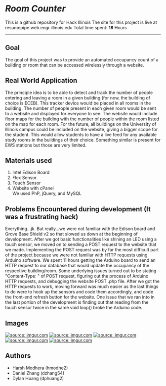 # *Room Counter*

This is a github repository for Hack Illinois
The site for this project is live at <a> resumepipe.web.engr.illinois.edu </a>
Total time spent: **18** Hours
_____________________________________________

## **Goal**
  The goal of this project was to provide an automated occupancy count of a building or room that can be accessed wirelessly through a website.

## **Real World Application**
  The principle idea is to be able to detect and track the number of people entering and leaving a room in a given building (for now, the building of choice is ECEB). This tracker device would be placed in all rooms in the building. The number of people present in each given room would be sent to a website and displayed for everyone to see. The website would include floor maps for the building with the number of people within the room listed on the map for each room. For the future, all buildings on the University of Illinois campus could be included on the website, giving a bigger scope for the student. This would allow students to have a live feed for any available study rooms in the buildings of their choice. Something similar is present for EWS stations but those are very limited.

## **Materials used**
<ol>
  <li> Intel Edison Board </li>
  <li> Flex Sensor </li>
  <li> Touch Sensor </li>
  <li> Website with cPanel </li>
  We used PhP, jQuery, and MySQL
</ol>

## **Problems Encountered during development (It was a frustrating hack)**
  Everything...jk. But really...we were not familiar with the Edison board and Grove Base Shield v2 so that slowed us down at the beginning of development. After we got basic functionalities like shining an LED using a touch sensor, we moved on to sending a POST request to the website that we made. Implementing the POST request was by far the most difficult part of the project because we were not familiar with HTTP requests using Arduino software. We spent 11 hours getting the Arduino board to send an HTTP request to our database that would update the occupancy of the respective building/room. Some underlying issues turned out to be stating "Content-Type: " of POST request, figuring out the process of Arduino HTTP requests, and debugging the website POST .php file. After we got the HTTP requests to work, moving forward was much easier as the last things to do were to hook up the sensors and code them accordingly, and code the front-end refresh button for the website. One issue that we ran into in the last portion of the development is finding out that reading from the touch sensor twice in the same void loop() broke the Arduino code.

## **Images**
  <a href="http://imgur.com/JDOW1we"><img src="http://i.imgur.com/JDOW1we.jpg" title="source: imgur.com" /></a>
  <a href="http://imgur.com/YgVllPd"><img src="http://i.imgur.com/YgVllPd.jpg" title="source: imgur.com" /></a>
  <a href="http://imgur.com/dCIWA6T"><img src="http://i.imgur.com/dCIWA6T.jpg" title="source: imgur.com" /></a>
  <a href="http://imgur.com/PxmV1sv"><img src="http://i.imgur.com/PxmV1sv.jpg" title="source: imgur.com" /></a>
  <a href="http://imgur.com/jfXnzhs"><img src="http://i.imgur.com/jfXnzhs.gif" title="source: imgur.com" /></a>


## **Authors**
<ul>
    <li> Harsh Modhera (hmodhe2) </li>
    <li> Daniel Zhang (dzhang54) </li>
    <li> Dylan Huang (dphuang2) </li>
</ul>
